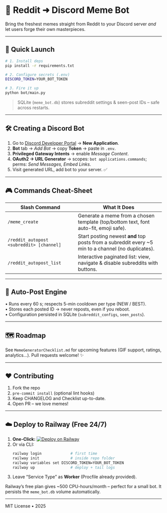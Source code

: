 # 🎉 Reddit ➜ Discord Meme Bot

Bring the freshest memes straight from Reddit to your Discord server *and* let users forge their own masterpieces.

---

## 🚀 Quick Launch
```bash
# 1. Install deps
pip install -r requirements.txt

# 2. Configure secrets (.env)
DISCORD_TOKEN=YOUR_BOT_TOKEN

# 3. Fire it up
python bot/main.py
```

> SQLite (`meme_bot.db`) stores subreddit settings & seen-post IDs – safe across restarts.

---

## 🛠️ Creating a Discord Bot
1. Go to [Discord Developer Portal](https://discord.com/developers/applications) → **New Application**.
2. **Bot** tab → *Add Bot* → copy **Token** → paste in `.env`.
3. **Privileged Gateway Intents** → enable *Message Content*.
4. **OAuth2 → URL Generator** → scopes: `bot applications.commands`; perms: *Send Messages, Embed Links*.
5. Visit generated URL, add bot to your server. ✅

---

## 🎮 Commands Cheat-Sheet
| Slash Command | What It Does |
|---------------|-------------|
| `/meme_create` | Generate a meme from a chosen template (top/bottom text, font auto-fit, emoji safe). |
| `/reddit_autopost <subreddit> [channel]` | Start posting newest **and** top posts from a subreddit every ~5 min to a channel (no duplicates). |
| `/reddit_autopost_list` | Interactive paginated list: view, navigate & disable subreddits with buttons. |

---

## 🤖 Auto-Post Engine
• Runs every 60 s; respects 5-min cooldown per type (NEW / BEST).  
• Stores each posted ID → never reposts, even if you reboot.  
• Configuration persisted in SQLite (`subreddit_configs`, `seen_posts`).

---

## 🗺️ Roadmap
See `MemeGeneratorChecklist.md` for upcoming features (GIF support, ratings, analytics…). Pull requests welcome! ✨

---

## ❤️ Contributing
1. Fork the repo  
2. `pre-commit install` (optional lint hooks)  
3. Keep CHANGELOG and Checklist up-to-date.  
4. Open PR – we love memes!

---

## ☁️ Deploy to Railway (Free 24/7)

1. **One-Click:** [![Deploy on Railway](https://railway.app/button.svg)](https://railway.app/new/template?repositoryUrl=https://github.com/your/repo)
2. Or via CLI:
   ```bash
   railway login             # first time
   railway init              # inside repo folder
   railway variables set DISCORD_TOKEN=YOUR_BOT_TOKEN
   railway up                # deploy + tail logs
   ```
3. Leave “Service Type” as **Worker** (Procfile already provided).

Railway’s free plan gives ~500 CPU-hours/month – perfect for a small bot. It persists the `meme_bot.db` volume automatically.

---

MIT License • 2025
